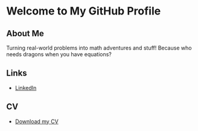 # Welcome to My GitHub Profile

## About Me
Turning real-world problems into math adventures and stuff! Because who needs dragons when you have equations?

## Links
- [LinkedIn](https://www.linkedin.com/in/godfrey-tshehla-10216a104/)

## CV
- [Download my CV](https://github.com/user-attachments/files/15841203/Godfrey_Tshehla_CV.pdf)
